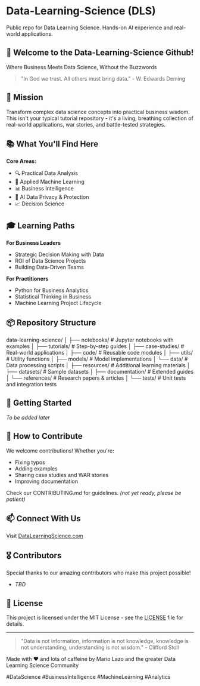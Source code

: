 # Data-Learning-Science (DLS)

Public repo for Data Learning Science. Hands-on AI experience and real-world applications.

## 🧠 Welcome to the Data-Learning-Science Github!
Where Business Meets Data Science, Without the Buzzwords

> "In God we trust. All others must bring data." - W. Edwards Deming

## 🎯 Mission
Transform complex data science concepts into practical business wisdom. 
This isn't your typical tutorial repository - it's a living, breathing collection of real-world applications, war stories, and battle-tested strategies.

## 📚 What You'll Find Here
**Core Areas:**
- 🔍 Practical Data Analysis
- 🤖 Applied Machine Learning
- 📊 Business Intelligence
- 🔐 AI Data Privacy & Protection
- 📈 Decision Science

## 🎓 Learning Paths

**For Business Leaders**
- Strategic Decision Making with Data
- ROI of Data Science Projects
- Building Data-Driven Teams

**For Practitioners**
- Python for Business Analytics
- Statistical Thinking in Business
- Machine Learning Project Lifecycle

## 📦 Repository Structure
data-learning-science/
│
├── notebooks/              # Jupyter notebooks with examples
│
├── tutorials/             # Step-by-step guides
│
├── case-studies/          # Real-world applications
│
├── code/                  # Reusable code modules
│   ├── utils/            # Utility functions
│   ├── models/           # Model implementations
│   └── data/             # Data processing scripts
│
├── resources/             # Additional learning materials
│   ├── datasets/         # Sample datasets
│   ├── documentation/    # Extended guides
│   └── references/       # Research papers & articles
│
└── tests/                 # Unit tests and integration tests

## 🚀 Getting Started
*To be added later*

## 🤝 How to Contribute
We welcome contributions! Whether you're:
- Fixing typos
- Adding examples
- Sharing case studies and WAR stories
- Improving documentation

Check our CONTRIBUTING.md for guidelines. *(not yet ready, please be patient)*

## 📫 Connect With Us
Visit [DataLearningScience.com](http://datalearningscience.com)

## 🎖️ Contributors
Special thanks to our amazing contributors who make this project possible!
- *TBD*

## 📜 License
This project is licensed under the MIT License - see the [LICENSE](LICENSE) file for details.

---

> "Data is not information, information is not knowledge, knowledge is not understanding, understanding is not wisdom." - Clifford Stoll

Made with ❤️ and lots of caffeine by Mario Lazo and the greater Data Learning Science Community

#DataScience #BusinessIntelligence #MachineLearning #Analytics


